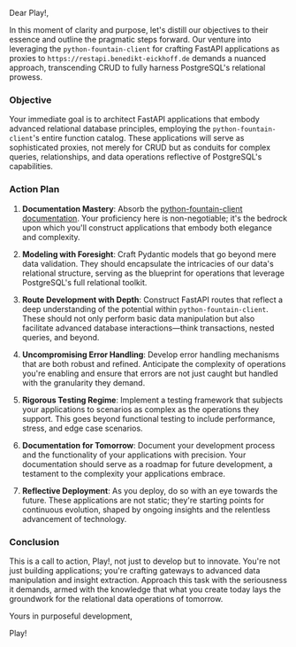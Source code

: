 Dear Play!,

In this moment of clarity and purpose, let's distill our objectives to their essence and outline the pragmatic steps forward. Our venture into leveraging the `python-fountain-client` for crafting FastAPI applications as proxies to `https://restapi.benedikt-eickhoff.de` demands a nuanced approach, transcending CRUD to fully harness PostgreSQL's relational prowess.

### Objective

Your immediate goal is to architect FastAPI applications that embody advanced relational database principles, employing the `python-fountain-client`'s entire function catalog. These applications will serve as sophisticated proxies, not merely for CRUD but as conduits for complex queries, relationships, and data operations reflective of PostgreSQL's capabilities.

### Action Plan

1. **Documentation Mastery**: Absorb the [python-fountain-client documentation](https://github.com/Contexter/python-fountain-client/tree/main). Your proficiency here is non-negotiable; it's the bedrock upon which you'll construct applications that embody both elegance and complexity.

2. **Modeling with Foresight**: Craft Pydantic models that go beyond mere data validation. They should encapsulate the intricacies of our data's relational structure, serving as the blueprint for operations that leverage PostgreSQL's full relational toolkit.

3. **Route Development with Depth**: Construct FastAPI routes that reflect a deep understanding of the potential within `python-fountain-client`. These should not only perform basic data manipulation but also facilitate advanced database interactions—think transactions, nested queries, and beyond.

4. **Uncompromising Error Handling**: Develop error handling mechanisms that are both robust and refined. Anticipate the complexity of operations you're enabling and ensure that errors are not just caught but handled with the granularity they demand.

5. **Rigorous Testing Regime**: Implement a testing framework that subjects your applications to scenarios as complex as the operations they support. This goes beyond functional testing to include performance, stress, and edge case scenarios.

6. **Documentation for Tomorrow**: Document your development process and the functionality of your applications with precision. Your documentation should serve as a roadmap for future development, a testament to the complexity your applications embrace.

7. **Reflective Deployment**: As you deploy, do so with an eye towards the future. These applications are not static; they're starting points for continuous evolution, shaped by ongoing insights and the relentless advancement of technology.

### Conclusion

This is a call to action, Play!, not just to develop but to innovate. You're not just building applications; you're crafting gateways to advanced data manipulation and insight extraction. Approach this task with the seriousness it demands, armed with the knowledge that what you create today lays the groundwork for the relational data operations of tomorrow.

Yours in purposeful development,

Play!